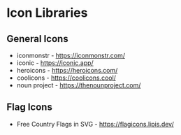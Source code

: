 # Icon Libraries

## General Icons

- iconmonstr - <https://iconmonstr.com/>
- iconic - <https://iconic.app/>
- heroicons - <https://heroicons.com/>
- coolicons - <https://coolicons.cool/>
- noun project - <https://thenounproject.com/>

## Flag Icons

- Free Country Flags in SVG - <https://flagicons.lipis.dev/>
